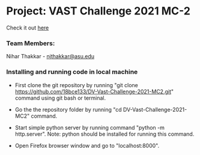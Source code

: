 # Project: VAST Challenge 2021 MC-2

Check it out [here](https://18bce133.github.io/DV-Vast-Challenge-2021-MC2/)

### Team Members:
Nihar Thakkar - njthakkar@asu.edu

### Installing and running code in local machine

- First clone the git repository by running "git clone https://github.com/18bce133/DV-Vast-Challenge-2021-MC2.git" command using git bash or terminal.

- Go the the repository folder by running "cd DV-Vast-Challenge-2021-MC2" command.

- Start simple python server by running command "python -m http.server". Note: python should be installed for running this command.

- Open Firefox browser window and go to "localhost:8000".

